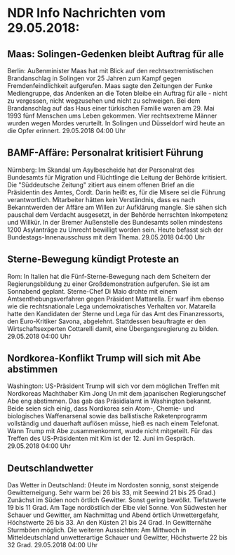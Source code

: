 # NDR Info Nachrichten vom 29.05.2018:


## Maas: Solingen-Gedenken bleibt Auftrag für alle
Berlin: Außenminister Maas hat mit Blick auf den rechtsextremistischen Brandanschlag in Solingen vor 25 Jahren zum Kampf gegen Fremdenfeindlichkeit aufgerufen. Maas sagte den Zeitungen der Funke Mediengruppe, das Andenken an die Toten bleibe ein Auftrag für alle - nicht zu vergessen, nicht wegzusehen und nicht zu schweigen. Bei dem Brandanschlag auf das Haus einer türkischen Familie waren am 29. Mai 1993 fünf Menschen ums Leben gekommen. Vier rechtsextreme Männer wurden wegen Mordes verurteilt. In Solingen und Düsseldorf wird heute an die Opfer erinnert. 29.05.2018 04:00 Uhr 

## BAMF-Affäre: Personalrat kritisiert Führung
Nürnberg: Im Skandal um Asylbescheide hat der Personalrat des Bundesamts für Migration und Flüchtlinge die Leitung der Behörde kritisiert. Die "Süddeutsche Zeitung" zitiert aus einem offenen Brief an die Präsidentin des Amtes, Cordt. Darin heißt es, für die Misere sei die Führung verantwortlich. Mitarbeiter hätten kein Verständnis, dass es nach Bekanntwerden der Affäre am Willen zur Aufklärung mangle. Sie sähen sich pauschal dem Verdacht ausgesetzt, in der Behörde herrschten Inkompetenz und Willkür. In der Bremer Außenstelle des Bundesamts sollen mindestens 1200 Asylanträge zu Unrecht bewilligt worden sein. Heute befasst sich der Bundestags-Innenausschuss mit dem Thema. 29.05.2018 04:00 Uhr 

## Sterne-Bewegung kündigt Proteste an
Rom: In Italien hat die Fünf-Sterne-Bewegung nach dem Scheitern der Regierungsbildung zu einer Großdemonstration aufgerufen. Sie ist am Sonnabend geplant. Sterne-Chef Di Maio drohte mit einem Amtsenthebungsverfahren gegen Präsident Mattarella. Er warf ihm ebenso wie die rechtsnationale Lega undemokratisches Verhalten vor. Matarella hatte den Kandidaten der Sterne und Lega für das Amt des Finanzressorts, den Euro-Kritiker Savona, abgelehnt. Stattdessen beauftragte er den Wirtschaftsexperten Cottarelli damit, eine Übergangsregierung zu bilden. 29.05.2018 04:00 Uhr 

## Nordkorea-Konflikt Trump will sich mit Abe abstimmen
Washington: 	US-Präsident Trump will sich vor dem möglichen Treffen mit Nordkoreas Machthaber Kim Jong Un mit dem japanischen Regierungschef Abe eng abstimmen. Das gab das Präsidialamt in Washington bekannt. Beide seien sich einig, dass Nordkorea sein Atom-, Chemie- und biologisches Waffenarsenal sowie das ballistische Raketenprogramm vollständig und dauerhaft auflösen müsse, hieß es nach einem Telefonat. Wann Trump mit Abe zusammenkommt, wurde nicht mitgeteilt. Für das Treffen des US-Präsidenten mit Kim ist der 12. Juni im Gespräch. 29.05.2018 04:00 Uhr 

## Deutschlandwetter
Das Wetter in Deutschland:
(Heute im Nordosten sonnig, sonst steigende Gewitterneigung. Sehr warm bei 26 bis 33, mit Seewind 21 bis 25 Grad.) Zunächst im Süden noch örtlich Gewitter. Sonst gering bewölkt. Tiefstwerte 19 bis 11 Grad. Am Tage nordöstlich der Elbe viel Sonne. Von Südwesten her Schauer und Gewitter, am Nachmittag und Abend örtlich Unwettergefahr, Höchstwerte 26 bis 33. An den Küsten 21 bis 24 Grad. In Gewitternähe Sturmböen möglich. Die weiteren Aussichten: Am Mittwoch in Mitteldeutschland unwetterartige Schauer und Gewitter, Höchstwerte 22 bis 32 Grad. 29.05.2018 04:00 Uhr 
